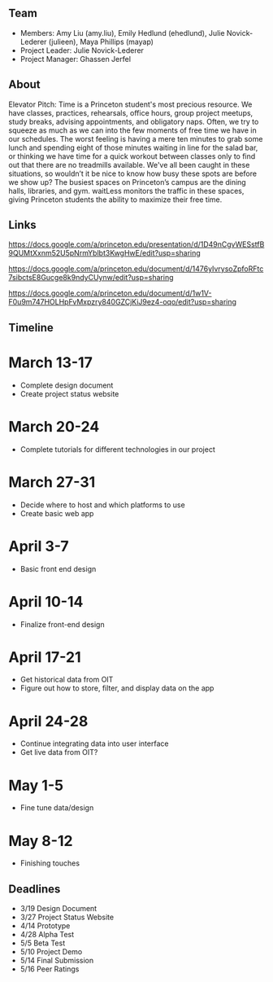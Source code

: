 ## Team

- Members: Amy Liu (amy.liu), Emily Hedlund (ehedlund), Julie Novick-Lederer (julieen), Maya Phillips (mayap) 
- Project Leader: Julie Novick-Lederer 
- Project Manager: Ghassen Jerfel

## About

Elevator Pitch: Time is a Princeton student's most precious resource. We have classes, practices, rehearsals, office hours, group project meetups, study breaks, advising appointments, and obligatory naps. Often, we try to squeeze as much as we can into the few moments of free time we have in our schedules. The worst feeling is having a mere ten minutes to grab some lunch and spending eight of those minutes waiting in line for the salad bar, or thinking we have time for a quick workout between classes only to find out that there are no treadmills available. We've all been caught in these situations, so wouldn’t it be nice to know how busy these spots are before we show up? The busiest spaces on Princeton’s campus are the dining halls, libraries, and gym. waitLess monitors the traffic in these spaces, giving Princeton students the ability to maximize their free time.

## Links

https://docs.google.com/a/princeton.edu/presentation/d/1D49nCgvWESstfB9QUMtXxnm52U5pNrmYblbt3KwgHwE/edit?usp=sharing

https://docs.google.com/a/princeton.edu/document/d/1476yIvrysoZpfoRFtc7sibctsE8Gucge8k9ndyCUynw/edit?usp=sharing

https://docs.google.com/a/princeton.edu/document/d/1w1V-F0u9m747HOLHpFvMxpzry840GZCjKiJ9ez4-oqo/edit?usp=sharing

## Timeline

# March 13-17

- Complete design document 
- Create project status website 

# March 20-24

- Complete tutorials for different technologies in our project 

# March 27-31

- Decide where to host and which platforms to use 
- Create basic web app 

# April 3-7

- Basic front end design 

# April 10-14

- Finalize front-end design 

# April 17-21

- Get historical data from OIT 
- Figure out how to store, filter, and display data on the app 

# April 24-28

- Continue integrating data into user interface 
- Get live data from OIT? 

# May 1-5

- Fine tune data/design 

# May 8-12

- Finishing touches 

## Deadlines

- 3/19 Design Document 
- 3/27 Project Status Website 
- 4/14 Prototype 
- 4/28 Alpha Test 
- 5/5 Beta Test 
- 5/10 Project Demo 
- 5/14 Final Submission 
- 5/16 Peer Ratings 
